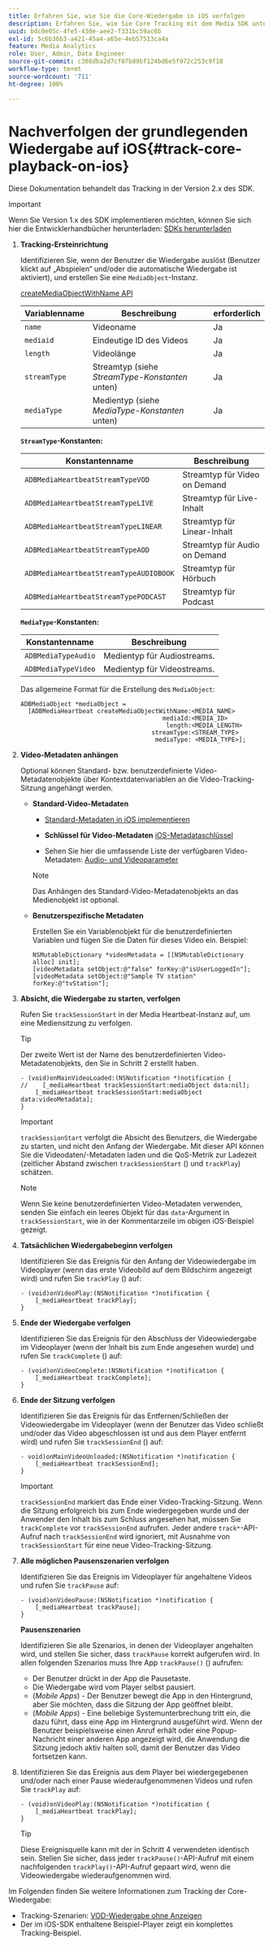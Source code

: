 ```yaml
---
title: Erfahren Sie, wie Sie die Core-Wiedergabe in iOS verfolgen
description: Erfahren Sie, wie Sie Core Tracking mit dem Media SDK unter iOS implementieren.
uuid: bdc0e05c-4fe5-430e-aee2-f331bc59ac6b
exl-id: 5c6b36b3-a421-45a4-a65e-4eb57513ca4a
feature: Media Analytics
role: User, Admin, Data Engineer
source-git-commit: c308dba2d7cf07b89bf124bd6e5f972c253c9f18
workflow-type: tm+mt
source-wordcount: '711'
ht-degree: 100%

---
```


# Nachverfolgen der grundlegenden Wiedergabe auf iOS{#track-core-playback-on-ios}

Diese Dokumentation behandelt das Tracking in der Version 2.x des SDK.

>[!IMPORTANT]
>
>Wenn Sie Version 1.x des SDK implementieren möchten, können Sie sich hier die Entwicklerhandbücher herunterladen: [SDKs herunterladen](/help/getting-started/download-sdks.md)

1. **Tracking-Ersteinrichtung**

   Identifizieren Sie, wenn der Benutzer die Wiedergabe auslöst (Benutzer klickt auf „Abspielen“ und/oder die automatische Wiedergabe ist aktiviert), und erstellen Sie eine `MediaObject`-Instanz.

   [createMediaObjectWithName API](https://adobe-marketing-cloud.github.io/media-sdks/reference/ios/Classes/ADBMediaHeartbeat.html#//api/name/createMediaObjectWithName:mediaId:length:streamType:mediaType:)

   | Variablenname | Beschreibung | erforderlich |
   |---|---|---|
   | `name` | Videoname | Ja |
   | `mediaid` | Eindeutige ID des Videos | Ja |
   | `length` | Videolänge | Ja |
   | `streamType` | Streamtyp (siehe _StreamType-Konstanten_ unten) | Ja |
   | `mediaType` | Medientyp (siehe _MediaType-Konstanten_ unten) | Ja |

   **`StreamType`-Konstanten:**

   | Konstantenname | Beschreibung |
   |---|---|
   | `ADBMediaHeartbeatStreamTypeVOD` | Streamtyp für Video on Demand |
   | `ADBMediaHeartbeatStreamTypeLIVE` | Streamtyp für Live-Inhalt |
   | `ADBMediaHeartbeatStreamTypeLINEAR` | Streamtyp für Linear-Inhalt |
   | `ADBMediaHeartbeatStreamTypeAOD` | Streamtyp für Audio on Demand |
   | `ADBMediaHeartbeatStreamTypeAUDIOBOOK` | Streamtyp für Hörbuch |
   | `ADBMediaHeartbeatStreamTypePODCAST` | Streamtyp für Podcast |

   **`MediaType`-Konstanten:**

   | Konstantenname | Beschreibung |
   |---|---|
   | `ADBMediaTypeAudio` | Medientyp für Audiostreams. |
   | `ADBMediaTypeVideo` | Medientyp für Videostreams. |

   Das allgemeine Format für die Erstellung des `MediaObject`:

   ```
   ADBMediaObject *mediaObject =  
     [ADBMediaHeartbeat createMediaObjectWithName:<MEDIA_NAME>
                                          mediaId:<MEDIA_ID>
                                           length:<MEDIA_LENGTH>                       
                                       streamType:<STREAM_TYPE>
                                        mediaType: <MEDIA_TYPE>];
   ```

1. **Video-Metadaten anhängen**

   Optional können Standard- bzw. benutzerdefinierte Video-Metadatenobjekte über Kontextdatenvariablen an die Video-Tracking-Sitzung angehängt werden.

   * **Standard-Video-Metadaten**

      * [Standard-Metadaten in iOS implementieren](/help/use-cases/track-av-playback/impl-std-metadata/impl-std-metadata-ios.md)
      * **Schlüssel für Video-Metadaten**
        [iOS-Metadataschlüssel](/help/use-cases/track-av-playback/impl-std-metadata/ios-metadata-keys.md)

      * Sehen Sie hier die umfassende Liste der verfügbaren Video-Metadaten: [Audio- und Videoparameter](/help/implementation/variables/audio-video-parameters.md)

     >[!NOTE]
     >
     >Das Anhängen des Standard-Video-Metadatenobjekts an das Medienobjekt ist optional.

   * **Benutzerspezifische Metadaten**

     Erstellen Sie ein Variablenobjekt für die benutzerdefinierten Variablen und fügen Sie die Daten für dieses Video ein. Beispiel:

     ```
     NSMutableDictionary *videoMetadata = [[NSMutableDictionary alloc] init];
     [videoMetadata setObject:@"false" forKey:@"isUserLoggedIn"];
     [videoMetadata setObject:@"Sample TV station" forKey:@"tvStation"];
     ```

1. **Absicht, die Wiedergabe zu starten, verfolgen**

   Rufen Sie `trackSessionStart` in der Media Heartbeat-Instanz auf, um eine Mediensitzung zu verfolgen.

   >[!TIP]
   >
   >Der zweite Wert ist der Name des benutzerdefinierten Video-Metadatenobjekts, den Sie in Schritt 2 erstellt haben.

   ```
   - (void)onMainVideoLoaded:(NSNotification *)notification {
   //    [_mediaHeartbeat trackSessionStart:mediaObject data:nil];
       [_mediaHeartbeat trackSessionStart:mediaObject data:videoMetadata];
   }
   ```

   >[!IMPORTANT]
   >
   >`trackSessionStart` verfolgt die Absicht des Benutzers, die Wiedergabe zu starten, und nicht den Anfang der Wiedergabe. Mit dieser API können Sie die Videodaten/-Metadaten laden und die QoS-Metrik zur Ladezeit (zeitlicher Abstand zwischen `trackSessionStart` () und `trackPlay`) schätzen.

   >[!NOTE]
   >
   >Wenn Sie keine benutzerdefinierten Video-Metadaten verwenden, senden Sie einfach ein leeres Objekt für das `data`-Argument in `trackSessionStart`, wie in der Kommentarzeile im obigen iOS-Beispiel gezeigt.

1. **Tatsächlichen Wiedergabebeginn verfolgen**

   Identifizieren Sie das Ereignis für den Anfang der Videowiedergabe im Videoplayer (wenn das erste Videobild auf dem Bildschirm angezeigt wird) und rufen Sie `trackPlay` () auf:

   ```
   - (void)onVideoPlay:(NSNotification *)notification {
       [_mediaHeartbeat trackPlay];
   }
   ```

1. **Ende der Wiedergabe verfolgen**

   Identifizieren Sie das Ereignis für den Abschluss der Videowiedergabe im Videoplayer (wenn der Inhalt bis zum Ende angesehen wurde) und rufen Sie `trackComplete` () auf:

   ```
   - (void)onVideoComplete:(NSNotification *)notification {
       [_mediaHeartbeat trackComplete];
   }
   ```

1. **Ende der Sitzung verfolgen**

   Identifizieren Sie das Ereignis für das Entfernen/Schließen der Videowiedergabe im Videoplayer (wenn der Benutzer das Video schließt und/oder das Video abgeschlossen ist und aus dem Player entfernt wird) und rufen Sie `trackSessionEnd` () auf:

   ```
   - void)onMainVideoUnloaded:(NSNotification *)notification {
       [_mediaHeartbeat trackSessionEnd];
   }
   ```

   >[!IMPORTANT]
   >
   >`trackSessionEnd` markiert das Ende einer Video-Tracking-Sitzung. Wenn die Sitzung erfolgreich bis zum Ende wiedergegeben wurde und der Anwender den Inhalt bis zum Schluss angesehen hat, müssen Sie `trackComplete` vor `trackSessionEnd` aufrufen. Jeder andere `track*`-API-Aufruf nach `trackSessionEnd` wird ignoriert, mit Ausnahme von `trackSessionStart` für eine neue Video-Tracking-Sitzung.

1. **Alle möglichen Pausenszenarien verfolgen**

   Identifizieren Sie das Ereignis im Videoplayer für angehaltene Videos und rufen Sie `trackPause` auf:

   ```
   - (void)onVideoPause:(NSNotification *)notification {
       [_mediaHeartbeat trackPause];
   }
   ```

   **Pausenszenarien**

   Identifizieren Sie alle Szenarios, in denen der Videoplayer angehalten wird, und stellen Sie sicher, dass `trackPause` korrekt aufgerufen wird. In allen folgenden Szenarios muss Ihre App `trackPause()` () aufrufen:

   * Der Benutzer drückt in der App die Pausetaste.
   * Die Wiedergabe wird vom Player selbst pausiert.
   * (*Mobile Apps*) - Der Benutzer bewegt die App in den Hintergrund, aber Sie möchten, dass die Sitzung der App geöffnet bleibt.
   * (*Mobile Apps*) - Eine beliebige Systemunterbrechung tritt ein, die dazu führt, dass eine App im Hintergrund ausgeführt wird. Wenn der Benutzer beispielsweise einen Anruf erhält oder eine Popup-Nachricht einer anderen App angezeigt wird, die Anwendung die Sitzung jedoch aktiv halten soll, damit der Benutzer das Video fortsetzen kann.

1. Identifizieren Sie das Ereignis aus dem Player bei wiedergegebenen und/oder nach einer Pause wiederaufgenommenen Videos und rufen Sie `trackPlay` auf:

   ```
   - (void)onVideoPlay:(NSNotification *)notification {
       [_mediaHeartbeat trackPlay];
   }
   ```

   >[!TIP]
   >
   >Diese Ereignisquelle kann mit der in Schritt 4 verwendeten identisch sein. Stellen Sie sicher, dass jeder `trackPause()`-API-Aufruf mit einem nachfolgenden `trackPlay()`-API-Aufruf gepaart wird, wenn die Videowiedergabe wiederaufgenommen wird.

Im Folgenden finden Sie weitere Informationen zum Tracking der Core-Wiedergabe:

* Tracking-Szenarien: [VOD-Wiedergabe ohne Anzeigen](/help/use-cases/tracking-scenarios/vod-no-intrs-details.md)
* Der im iOS-SDK enthaltene Beispiel-Player zeigt ein komplettes Tracking-Beispiel.
